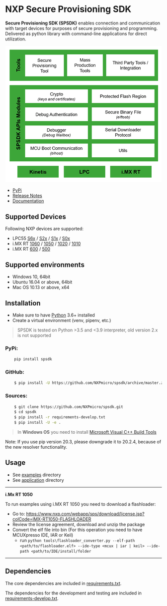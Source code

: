# NXP Secure Provisioning SDK

**Secure Provisioning SDK (SPSDK)** enables connection and communication with target devices for purposes of secure provisioning and programming. Delivered as python library with command-line applications for direct utilization.

<img src="docs/_static/images/SPSDK-Architecture.png" alt="drawing" width="600"/>

* [PyPi](https://pypi.org/project/spsdk/)
* [Release Notes](release_notes.txt)
* [Documentation](https://spsdk.readthedocs.io)

## Supported Devices

Following NXP devices are supported:

- LPC55 [S6x](https://www.nxp.com/products/processors-and-microcontrollers/arm-microcontrollers/general-purpose-mcus/lpc5500-cortex-m33/high-efficiency-arm-cortex-m33-based-microcontroller-family:LPC55S6x) / [S2x](https://www.nxp.com/products/processors-and-microcontrollers/arm-microcontrollers/general-purpose-mcus/lpc5500-cortex-m33/lpc552x-s2x-mainstream-arm-cortex-m33-based-microcontroller-family:LPC552x-S2x) / [S1x](https://www.nxp.com/products/processors-and-microcontrollers/arm-microcontrollers/general-purpose-mcus/lpc5500-cortex-m33/lpc551x-s1x-baseline-arm-cortex-m33-based-microcontroller-family:LPC551X-S1X) / [S0x](https://www.nxp.com/products/processors-and-microcontrollers/arm-microcontrollers/general-purpose-mcus/lpc5500-cortex-m33/lpc550x-s0x-baseline-arm-cortex-m33-based-microcontroller-family:LPC550x)
- i.MX RT [1060](https://www.nxp.com/products/processors-and-microcontrollers/arm-microcontrollers/i-mx-rt-crossover-mcus/i-mx-rt1060-crossover-mcu-with-arm-cortex-m7-core:i.MX-RT1060) / [1050](https://www.nxp.com/products/processors-and-microcontrollers/arm-microcontrollers/i-mx-rt-crossover-mcus/i-mx-rt1050-crossover-mcu-with-arm-cortex-m7-core:i.MX-RT1050) / [1020](https://www.nxp.com/products/processors-and-microcontrollers/arm-microcontrollers/i-mx-rt-crossover-mcus/i-mx-rt1020-crossover-mcu-with-arm-cortex-m7-core:i.MX-RT1020) / [1010](https://www.nxp.com/products/processors-and-microcontrollers/arm-microcontrollers/i-mx-rt-crossover-mcus/i-mx-rt1010-crossover-mcu-with-arm-cortex-m7-core:i.MX-RT1010)
- i.MX RT [600](https://www.nxp.com/products/processors-and-microcontrollers/arm-microcontrollers/i-mx-rt-crossover-mcus/i-mx-rt600-crossover-mcu-with-arm-cortex-m33-and-dsp-cores:i.MX-RT600) / [500](https://www.nxp.com/products/processors-and-microcontrollers/arm-microcontrollers/i-mx-rt-crossover-mcus/i-mx-rt500-crossover-mcu-with-arm-cortex-m33-core:i.MX-RT500)

## Supported environments

- Windows 10, 64bit
- Ubuntu 16.04 or above, 64bit
- Mac OS 10.13 or above, x64

## Installation

- Make sure to have [Python](https://www.python.org) 3.6+ installed
- Create a virtual environment (venv, pipenv, etc.)

> SPSDK is tested on Python >3.5 and <3.9 interpreter, old version 2.x is not supported

### PyPi:

``` bash
    pip install spsdk
```

### GitHub:

``` bash
    $ pip install -U https://github.com/NXPmicro/spsdk/archive/master.zip
```

### Sources:

``` bash
    $ git clone https://github.com/NXPmicro/spsdk.git
    $ cd spsdk
    $ pip install -r requirements-develop.txt
    $ pip install -U -e .
```
> In **Windows OS** you need to install [Microsoft Visual C++ Build Tools](https://www.scivision.dev/python-windows-visual-c-14-required/)
 
 Note: If you use pip version 20.3, please downgrade it to 20.2.4, because of the new resolver functionality.

## Usage

- See [examples](examples) directory
- See [application](spsdk/apps) directory

---
**i.Mx RT 1050**

To run examples using i.MX RT 1050 you need to download a flashloader:
- Go to: https://www.nxp.com/webapp/sps/download/license.jsp?colCode=IMX-RT1050-FLASHLOADER
- Review the license agreement, download and unzip the package
- Convert the elf file into bin (For this operation you need to have MCUXpresso IDE, IAR or Keil)
  - run ```python tools\flashloader_converter.py --elf-path <path/to/flashloader.elf> --ide-type <mcux | iar | keil> --ide-path <path/to/IDE/install/folder```

---

## Dependencies

The core dependencies are included in [requirements.txt](requirements.txt). 

The dependencies for the development and testing are included in [requirements-develop.txt](requirements-develop.txt).
